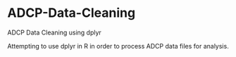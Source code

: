 # ADCP-Data-Cleaning
ADCP Data Cleaning using dplyr

Attempting to use dplyr in R in order to process ADCP data files for analysis.
